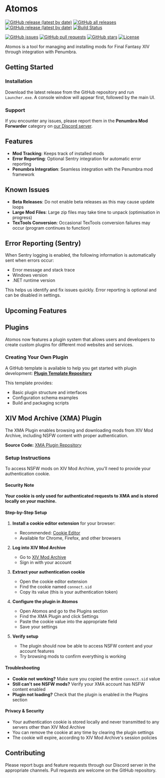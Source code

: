 # Atomos

[![GitHub release (latest by date)](https://img.shields.io/github/v/release/CouncilOfTsukuyomi/Atomos)](https://github.com/CouncilOfTsukuyomi/Atomos/releases)
[![GitHub all releases](https://img.shields.io/github/downloads/CouncilOfTsukuyomi/Atomos/total)](https://github.com/CouncilOfTsukuyomi/Atomos/releases)
[![GitHub release (latest by date)](https://img.shields.io/github/downloads/CouncilOfTsukuyomi/Atomos/latest/total)](https://github.com/CouncilOfTsukuyomi/Atomos/releases/latest)
[![Build Status](https://img.shields.io/github/actions/workflow/status/CouncilOfTsukuyomi/Atomos/release.yml?branch=main)](https://github.com/CouncilOfTsukuyomi/Atomos/actions)

[![GitHub issues](https://img.shields.io/github/issues/CouncilOfTsukuyomi/Atomos)](https://github.com/CouncilOfTsukuyomi/Atomos/issues)
[![GitHub pull requests](https://img.shields.io/github/issues-pr/CouncilOfTsukuyomi/Atomos)](https://github.com/CouncilOfTsukuyomi/Atomos/pulls)
[![GitHub stars](https://img.shields.io/github/stars/CouncilOfTsukuyomi/Atomos?style=social)](https://github.com/CouncilOfTsukuyomi/Atomos/stargazers)
[![License](https://img.shields.io/github/license/CouncilOfTsukuyomi/Atomos)](https://github.com/CouncilOfTsukuyomi/Atomos/blob/main/LICENSE)

Atomos is a tool for managing and installing mods for Final Fantasy XIV through integration with Penumbra.

## Getting Started

### Installation

Download the latest release from the GitHub repository and run `Launcher.exe`. A console window will appear first, followed by the main UI.

### Support

If you encounter any issues, please report them in the **Penumbra Mod Forwarder** category on [our Discord server](https://discord.gg/rtGXwMn7pX).

## Features

- **Mod Tracking**: Keeps track of installed mods
- **Error Reporting**: Optional Sentry integration for automatic error reporting
- **Penumbra Integration**: Seamless integration with the Penumbra mod framework

## Known Issues

- **Beta Releases**: Do not enable beta releases as this may cause update loops
- **Large Mod Files**: Large zip files may take time to unpack (optimisation in progress)
- **TexTools Conversion**: Occasional TexTools conversion failures may occur (program continues to function)

## Error Reporting (Sentry)

When Sentry logging is enabled, the following information is automatically sent when errors occur:
- Error message and stack trace
- Windows version
- .NET runtime version

This helps us identify and fix issues quickly. Error reporting is optional and can be disabled in settings.

## Upcoming Features


## Plugins

Atomos now features a plugin system that allows users and developers to create custom plugins for different mod websites and services.

### Creating Your Own Plugin

A GitHub template is available to help you get started with plugin development:
**[Plugin Template Repository](https://github.com/CouncilOfTsukuyomi/PluginTemplate)**

This template provides:
- Basic plugin structure and interfaces
- Configuration schema examples
- Build and packaging scripts

## XIV Mod Archive (XMA) Plugin

The XMA Plugin enables browsing and downloading mods from XIV Mod Archive,
including NSFW content with proper authentication.

**Source Code:** [XMA Plugin Repository](https://github.com/CouncilOfTsukuyomi/XMA-Plugin)

### Setup Instructions

To access NSFW mods on XIV Mod Archive, you'll need to provide your authentication cookie.

#### Security Note
**Your cookie is only used for authenticated requests to XMA and is stored locally on your machine.**

#### Step-by-Step Setup

1. **Install a cookie editor extension** for your browser:
    - Recommended: [Cookie Editor](https://cookie-editor.com/)
    - Available for Chrome, Firefox, and other browsers

2. **Log into XIV Mod Archive**
    - Go to [XIV Mod Archive](https://www.xivmodarchive.com)
    - Sign in with your account

3. **Extract your authentication cookie**
    - Open the cookie editor extension
    - Find the cookie named `connect.sid`
    - Copy its value (this is your authentication token)

4. **Configure the plugin in Atomos**
    - Open Atomos and go to the Plugins section
    - Find the XMA Plugin and click Settings
    - Paste the cookie value into the appropriate field
    - Save your settings

5. **Verify setup**
    - The plugin should now be able to access NSFW content and your account features
    - Try browsing mods to confirm everything is working

#### Troubleshooting

- **Cookie not working?** Make sure you copied the entire `connect.sid` value
- **Still can't see NSFW mods?** Verify your XMA account has NSFW content enabled
- **Plugin not loading?** Check that the plugin is enabled in the Plugins section

#### Privacy & Security

- Your authentication cookie is stored locally and never transmitted to any servers other than XIV Mod Archive
- You can remove the cookie at any time by clearing the plugin settings
- The cookie will expire, according to XIV Mod Archive's session policies

## Contributing

Please report bugs and feature requests through our Discord server in the appropriate channels. Pull requests are welcome on the GitHub repository.